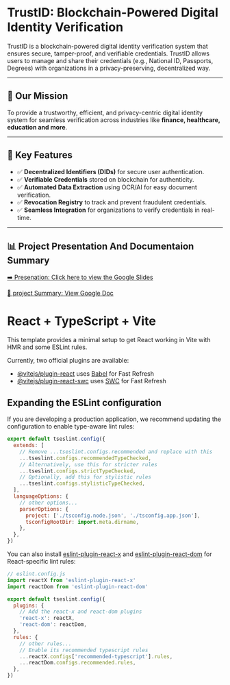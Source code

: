 # TrustID: Blockchain-Powered Digital Identity Verification

TrustID is a blockchain-powered digital identity verification system that ensures secure, tamper-proof, and verifiable credentials. TrustID allows users to manage and share their credentials (e.g., National ID, Passports, Degrees) with organizations in a privacy-preserving, decentralized way.

---

## 📌 Our Mission
To provide a trustworthy, efficient, and privacy-centric digital identity system for seamless verification across industries like **finance, healthcare, education and more**.

---

## 🔹 Key Features
- ✅ **Decentralized Identifiers (DIDs)** for secure user authentication.
- ✅ **Verifiable Credentials** stored on blockchain for authenticity.
- ✅ **Automated Data Extraction** using OCR/AI for easy document verification.
- ✅ **Revocation Registry** to track and prevent fraudulent credentials.
- ✅ **Seamless Integration** for organizations to verify credentials in real-time.

---

## 📊 Project Presentation And Documentaion Summary

[➡️ Presenation: Click here to view the Google Slides](https://docs.google.com/presentation/d/1P1hOViR7TNffz5H2b4t8dL0hz_HxIsuIRW3yM1SCKPs/edit#slide=id.g3446bf115aa_0_15)

[📑 project Summary: View Google Doc](https://docs.google.com/document/d/1fH9gBXEnQuEC7aTgMOzYQs4nQfhRIcNT883S0Sb38Ns/edit?usp=sharing)




# React + TypeScript + Vite

This template provides a minimal setup to get React working in Vite with HMR and some ESLint rules.

Currently, two official plugins are available:

- [@vitejs/plugin-react](https://github.com/vitejs/vite-plugin-react/blob/main/packages/plugin-react/README.md) uses [Babel](https://babeljs.io/) for Fast Refresh
- [@vitejs/plugin-react-swc](https://github.com/vitejs/vite-plugin-react-swc) uses [SWC](https://swc.rs/) for Fast Refresh

## Expanding the ESLint configuration

If you are developing a production application, we recommend updating the configuration to enable type-aware lint rules:

```js
export default tseslint.config({
  extends: [
    // Remove ...tseslint.configs.recommended and replace with this
    ...tseslint.configs.recommendedTypeChecked,
    // Alternatively, use this for stricter rules
    ...tseslint.configs.strictTypeChecked,
    // Optionally, add this for stylistic rules
    ...tseslint.configs.stylisticTypeChecked,
  ],
  languageOptions: {
    // other options...
    parserOptions: {
      project: ['./tsconfig.node.json', './tsconfig.app.json'],
      tsconfigRootDir: import.meta.dirname,
    },
  },
})
```

You can also install [eslint-plugin-react-x](https://github.com/Rel1cx/eslint-react/tree/main/packages/plugins/eslint-plugin-react-x) and [eslint-plugin-react-dom](https://github.com/Rel1cx/eslint-react/tree/main/packages/plugins/eslint-plugin-react-dom) for React-specific lint rules:

```js
// eslint.config.js
import reactX from 'eslint-plugin-react-x'
import reactDom from 'eslint-plugin-react-dom'

export default tseslint.config({
  plugins: {
    // Add the react-x and react-dom plugins
    'react-x': reactX,
    'react-dom': reactDom,
  },
  rules: {
    // other rules...
    // Enable its recommended typescript rules
    ...reactX.configs['recommended-typescript'].rules,
    ...reactDom.configs.recommended.rules,
  },
})
```
